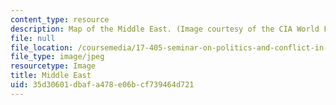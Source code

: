 ```yaml
---
content_type: resource
description: Map of the Middle East. (Image courtesy of the CIA World Factbook.)
file: null
file_location: /coursemedia/17-405-seminar-on-politics-and-conflict-in-the-middle-east-fall-2003/35d30601dbafa478e06bcf739464d721_17-405f03.jpg
file_type: image/jpeg
resourcetype: Image
title: Middle East
uid: 35d30601-dbaf-a478-e06b-cf739464d721
---
```

